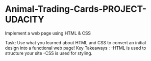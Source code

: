# Animal-Trading-Cards-PROJECT-UDACITY
Implement a web page using HTML &amp; CSS


Task: Use what you learned about HTML and CSS to convert an initial design into a functional web page! Key Takeaways : -HTML is used to structure your site -CSS is used for styling.
